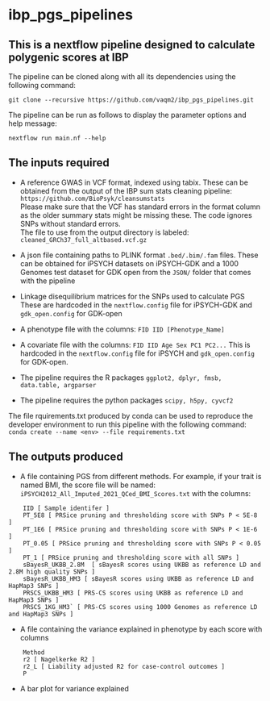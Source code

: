 # ibp_pgs_pipelines

## This is a nextflow pipeline designed to calculate polygenic scores at IBP

The pipeline can be cloned along with all its dependencies using the following command:

`git clone --recursive https://github.com/vaqm2/ibp_pgs_pipelines.git`

The pipeline can be run as follows to display the parameter options and help message:

`nextflow run main.nf --help`

## The inputs required

* A reference GWAS in VCF format, indexed using tabix.
These can be obtained from the output of the IBP sum stats cleaning pipeline: `https://github.com/BioPsyk/cleansumstats` \
Please make sure that the VCF has standard errors in the format column as the older summary stats might be missing these.
The code ignores SNPs without standard errors. \
The file to use from the output directory is labeled: `cleaned_GRCh37_full_altbased.vcf.gz`
* A json file containing paths to PLINK format `.bed/.bim/.fam` files.
These can be obtained for iPSYCH datasets on iPSYCH-GDK and a 1000 Genomes test dataset for GDK open from the `JSON/` folder that comes with the pipeline
* Linkage disequilibrium matrices for the SNPs used to calculate PGS
These are hardcoded in the `nextflow.config` file for iPSYCH-GDK and `gdk_open.config` for GDK-open
* A phenotype file with the columns: `FID IID [Phenotype_Name]`
* A covariate file with the columns: `FID IID Age Sex PC1 PC2...`
This is hardcoded in the `nextflow.config` file for iPSYCH and `gdk_open.config` for GDK-open. 

* The pipeline requires the R packages `ggplot2, dplyr, fmsb, data.table, argparser`
* The pipeline requires the python packages `scipy, h5py, cyvcf2`

The file rquirements.txt produced by conda can be used to reproduce the developer environment to run this pipeline with the following command:
`conda create --name <env> --file requirements.txt`

## The outputs produced

* A file containing PGS from different methods.
For example, if your trait is named BMI, the score file will be named: `iPSYCH2012_All_Imputed_2021_QCed_BMI_Scores.txt`
with the columns:

```
    IID [ Sample identifer ]
    PT_5E8 [ PRSice pruning and thresholding score with SNPs P < 5E-8 ]
    PT_1E6 [ PRSice pruning and thresholding score with SNPs P < 1E-6 ]
    PT_0.05 [ PRSice pruning and thresholding score with SNPs P < 0.05 ]
    PT_1 [ PRSice pruning and thresholding score with all SNPs ]
    sBayesR_UKBB_2.8M  [ sBayesR scores using UKBB as reference LD and 2.8M high quality SNPs ]
    sBayesR_UKBB_HM3 [ sBayesR scores using UKBB as reference LD and HapMap3 SNPs ]
    PRSCS_UKBB_HM3 [ PRS-CS scores using UKBB as reference LD and HapMap3 SNPs ]
    PRSCS_1KG_HM3` [ PRS-CS scores using 1000 Genomes as reference LD and HapMap3 SNPs ]
```

* A file containing the variance explained in phenotype by each score with columns

```
    Method
    r2 [ Nagelkerke R2 ]
    r2_L [ Liability adjusted R2 for case-control outcomes ]
    P
```

* A bar plot for variance explained
